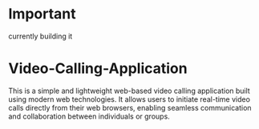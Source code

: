 # Important
currently building it

# Video-Calling-Application
This is a simple and lightweight web-based video calling application built using modern web technologies. It allows users to initiate real-time video calls directly from their web browsers, enabling seamless communication and collaboration between individuals or groups.

